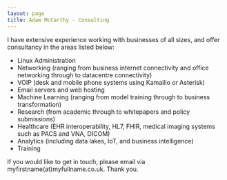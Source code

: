 ```yaml
---
layout: page
title: Adam McCarthy - Consulting
---
```


I have extensive experience working with businesses of all sizes, and offer consultancy in the areas listed below:

- Linux Administration
- Networking (ranging from business internet connectivity and office networking through to datacentre connectivity)
- VOIP (desk and mobile phone systems using Kamailio or Asterisk)
- Email servers and web hosting
- Machine Learning (ranging from model training through to business transformation)
- Research (from academic through to whitepapers and policy submissions)
- Healthcare (EHR interoperability, HL7, FHIR, medical imaging systems such as PACS and VNA, DICOM)
- Analytics (including data lakes, IoT, and business intelligence)
- Training

If you would like to get in touch, please email via myfirstname(at)myfullname.co.uk. Thank you.
